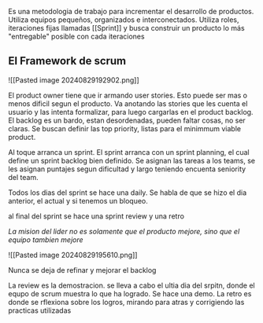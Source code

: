 Es una metodologia de trabajo para incrementar el desarrollo de productos. Utiliza equipos pequeños, organizados e interconectados.
Utiliza roles, iteraciones fijas llamadas [[Sprint]] y busca construir un producto lo más "entregable" posible con cada iteraciones


## El Framework de scrum
![[Pasted image 20240829192902.png]]

El product owner tiene que ir armando user stories. Esto puede ser mas o menos dificil segun el producto. Va anotando las stories que les cuenta el usuario y las intenta formalizar, para luego cargarlas en el product backlog. 
El backlog es un bardo, estan desordenadas, pueden faltar cosas, no ser claras.
Se buscan definir las top priority, listas para el minimmum viable product.

Al toque arranca un sprint. El sprint arranca con un sprint planning, el cual define un sprint backlog bien definido. Se asignan las tareas a los teams, se les asignan puntajes segun dificultad y largo teniendo encuenta seniority del team. 

Todos los dias del sprint se hace una daily. Se habla de que se hizo el dia anterior, el actual y si tenemos un bloqueo. 

al final del sprint se hace una sprint review y una retro 

*La mision del lider no es solamente que el producto mejore, sino que el equipo tambien mejore*


![[Pasted image 20240829195610.png]]

Nunca se deja de refinar y mejorar el backlog

La review es la demostracion. se lleva a cabo el ultia dia del srpitn, donde el equpo de scrum muestra lo que ha logrado. Se hace una demo. 
La retro es donde se rflexiona sobre los logros, mirando para atras y corrigiendo las practicas utilizadas